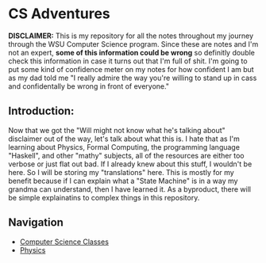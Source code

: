 # CS Adventures

**DISCLAIMER:** This is my repository for all the notes throughout my journey through the WSU Computer Science program. Since these are notes and I'm not an expert, **some of this information could be wrong** so definitly double check this information in case it turns out that I'm full of shit. I'm going to put some kind of confidence meter on my notes for how confident I am but as my dad told me "I really admire the way you're willing to stand up in cass and confidentally be wrong in front of everyone."

## Introduction:

Now that we got the "Will might not know what he's talking about" disclaimer out of the way, let's talk about what this is. I hate that as I'm learning about Physics, Formal Computing, the programming language "Haskell", and other "mathy" subjects, all of the resources are either too verbose or just flat out bad. If I already knew about this stuff, I wouldn't be here. So I will be storing my "translations" here. This is mostly for my benefit because if I can explain what a "State Machine" is in a way my grandma can understand, then I have learned it. As a byproduct, there will be simple explainatins to complex things in this repository.

## Navigation

- [Computer Science Classes](./WSU%20Classes/computer-science)
- [Physics](./WSU%20Classes/physics)
